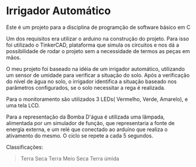 # Irrigador Automático 

Este é um projeto para a disciplina de programção de software básico em C

Um dos requisitos era utilizar o arduino na construção do projeto. Para isso foi utilizado o TinkerCAD, plataforma que simula os circuitos e nos dá a possibilidade de rodar o projeto sem a necessidade de termos as peças em mãos.

O meu projeto foi baseado na idéia de um irrigador automático, utilizando um sensor de umidade para verificar a situação do solo. Após a verificação do nível de água no solo, o irrigador identifica a situação baseado nos parâmetros configurados, se o solo necessitar a rega é realizada.

Para o monitoramento são utilizados 3 LEDs( Vermelho, Verde, Amarelo), e uma tela LCD.

Para a representação da Bomba D'água é utilizada uma lâmpada, alimentada por um simulador de função, que representaria a fonte de energia externa, e um relé que conectado ao arduíno que realiza o ativamento do mesmo. O ciclo se repete a cada 5 segundos.

Classificações:
> Terra Seca 
> Terra Meio Seca 
> Terra úmida 
